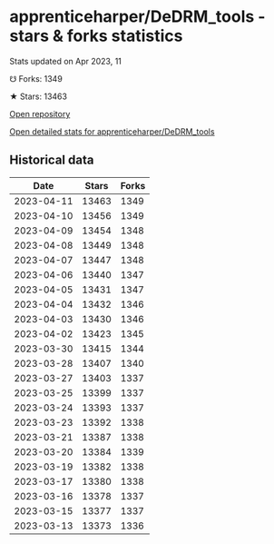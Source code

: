 # apprenticeharper/DeDRM_tools - stars & forks statistics

Stats updated on Apr 2023, 11

☋ Forks: 1349

★ Stars: 13463

[Open repository](https://github.com/apprenticeharper/DeDRM_tools)

[Open detailed stats for apprenticeharper/DeDRM_tools](https://reviewgithub.com/rep/apprenticeharper/DeDRM_tools)

## Historical data
| Date | Stars | Forks |
|------|-------|-------|
| 2023-04-11 | 13463 | 1349 | 
| 2023-04-10 | 13456 | 1349 | 
| 2023-04-09 | 13454 | 1348 | 
| 2023-04-08 | 13449 | 1348 | 
| 2023-04-07 | 13447 | 1348 | 
| 2023-04-06 | 13440 | 1347 | 
| 2023-04-05 | 13431 | 1347 | 
| 2023-04-04 | 13432 | 1346 | 
| 2023-04-03 | 13430 | 1346 | 
| 2023-04-02 | 13423 | 1345 | 
| 2023-03-30 | 13415 | 1344 | 
| 2023-03-28 | 13407 | 1340 | 
| 2023-03-27 | 13403 | 1337 | 
| 2023-03-25 | 13399 | 1337 | 
| 2023-03-24 | 13393 | 1337 | 
| 2023-03-23 | 13392 | 1338 | 
| 2023-03-21 | 13387 | 1338 | 
| 2023-03-20 | 13384 | 1339 | 
| 2023-03-19 | 13382 | 1338 | 
| 2023-03-17 | 13380 | 1338 | 
| 2023-03-16 | 13378 | 1337 | 
| 2023-03-15 | 13377 | 1337 | 
| 2023-03-13 | 13373 | 1336 | 

